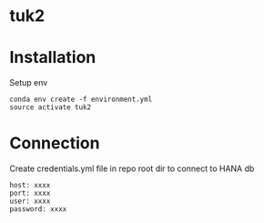 # tuk2

# Installation
Setup env  
```
conda env create -f environment.yml 
source activate tuk2

```

# Connection

Create credentials.yml file in repo root dir to connect to HANA db

```
host: xxxx
port: xxxx
user: xxxx
password: xxxx

```
